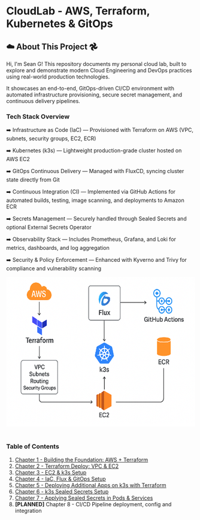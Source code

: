 # CloudLab - AWS, Terraform, Kubernetes & GitOps&nbsp;

## ☁️ About This Project 𖣘&nbsp;
Hi, I'm Sean G!
This repository documents my personal cloud lab, built to explore and demonstrate modern Cloud Engineering and DevOps practices using real-world production technologies.

It showcases an end-to-end, GitOps-driven CI/CD environment with automated infrastructure provisioning, secure secret management, and continuous delivery pipelines.&nbsp;

### Tech Stack Overview&nbsp;

➡️ Infrastructure as Code (IaC) — Provisioned with Terraform on AWS (VPC, subnets, security groups, EC2, ECR)

➡️ Kubernetes (k3s) — Lightweight production-grade cluster hosted on AWS EC2

➡️ GitOps Continuous Delivery — Managed with FluxCD, syncing cluster state directly from Git

➡️ Continuous Integration (CI) — Implemented via GitHub Actions for automated builds, testing, image scanning, and deployments to Amazon ECR

➡️ Secrets Management — Securely handled through Sealed Secrets and optional External Secrets Operator

➡️ Observability Stack — Includes Prometheus, Grafana, and Loki for metrics, dashboards, and log aggregation

➡️ Security & Policy Enforcement — Enhanced with Kyverno and Trivy for compliance and vulnerability scanning<br>

<img src="images/cloud-lab-workflow.png" alt="CloudLab Workflow" width="600" height="400">&nbsp;

### Table of Contents&nbsp;
1. [Chapter 1 - Building the Foundation: AWS + Terraform](Chapter1-Building-the-Foundation-AWS-Terraform.md)
2. [Chapter 2 - Terraform Deploy: VPC & EC2](Chapter2-Terraform-Deploy-VPC-EC2.md)
3. [Chapter 3 - EC2 & k3s Setup](Chapter3-EC2-K3s-Setup.md)
4. [Chapter 4 - IaC, Flux & GitOps Setup](Chapter4-IaC-Flux-GitOps-Setup.md)
5. [Chapter 5 - Deploying Additional Apps on k3s with Terraform](Chapter5-Terraform-Additional-App-on-K3s.md)
6. [Chapter 6 - k3s Sealed Secrets Setup](Chapter6-K3s-Sealed-Secrets-Setup.md)
7. [Chapter 7 - Applying Sealed Secrets in Pods & Services](Chapter7-Apply-Sealed-Secrets-in-Pods-Services.md)
8. **[PLANNED]** Chapter 8 - CI/CD Pipeline deployment, config and integration&nbsp;
